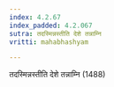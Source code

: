 ```yaml
---
index: 4.2.67
index_padded: 4.2.067
sutra: तदस्मिन्नस्तीति देशे तन्नाम्नि
vritti: mahabhashyam

---
```

 तदस्मिन्नस्तीति देशे तन्नाम्नि (1488) 